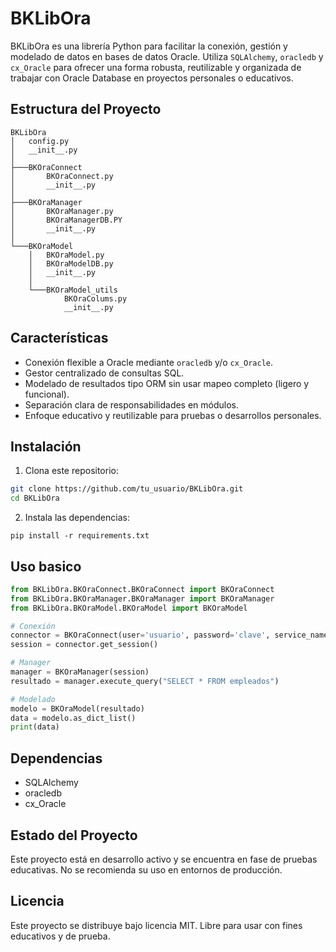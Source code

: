 # BKLibOra

BKLibOra es una librería Python para facilitar la conexión, gestión y modelado de datos en bases de datos Oracle. Utiliza `SQLAlchemy`, `oracledb` y `cx_Oracle` para ofrecer una forma robusta, reutilizable y organizada de trabajar con Oracle Database en proyectos personales o educativos.

## Estructura del Proyecto

```
BKLibOra
│   config.py
│   __init__.py
│
├───BKOraConnect
│       BKOraConnect.py
│       __init__.py
│
├───BKOraManager
│       BKOraManager.py
│       BKOraManagerDB.PY
│       __init__.py
│
└───BKOraModel
    │   BKOraModel.py
    │   BKOraModelDB.py
    │   __init__.py
    │
    └───BKOraModel_utils
            BKOraColums.py
            __init__.py
```


## Características

- Conexión flexible a Oracle mediante `oracledb` y/o `cx_Oracle`.
- Gestor centralizado de consultas SQL.
- Modelado de resultados tipo ORM sin usar mapeo completo (ligero y funcional).
- Separación clara de responsabilidades en módulos.
- Enfoque educativo y reutilizable para pruebas o desarrollos personales.

## Instalación

1. Clona este repositorio:

```bash
git clone https://github.com/tu_usuario/BKLibOra.git
cd BKLibOra
```

2. Instala las dependencias:

```pip
pip install -r requirements.txt
```

## Uso basico

```python
from BKLibOra.BKOraConnect.BKOraConnect import BKOraConnect
from BKLibOra.BKOraManager.BKOraManager import BKOraManager
from BKLibOra.BKOraModel.BKOraModel import BKOraModel

# Conexión
connector = BKOraConnect(user='usuario', password='clave', service_name='XEPDB1')
session = connector.get_session()

# Manager
manager = BKOraManager(session)
resultado = manager.execute_query("SELECT * FROM empleados")

# Modelado
modelo = BKOraModel(resultado)
data = modelo.as_dict_list()
print(data)
```

## Dependencias

- SQLAlchemy
- oracledb
- cx_Oracle

## Estado del Proyecto

Este proyecto está en desarrollo activo y se encuentra en fase de pruebas educativas. No se recomienda su uso en entornos de producción.

## Licencia

Este proyecto se distribuye bajo licencia MIT. Libre para usar con fines educativos y de prueba.